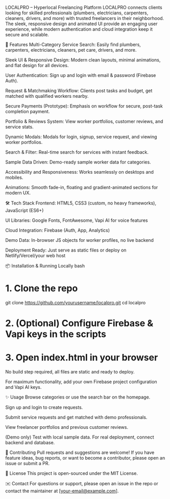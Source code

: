 LOCALPRO – Hyperlocal Freelancing Platform
LOCALPRO connects clients looking for skilled professionals (plumbers, electricians, carpenters, cleaners, drivers, and more) with trusted freelancers in their neighborhood. The sleek, responsive design and animated UI provide an engaging user experience, while modern authentication and cloud integration keep it secure and scalable.

🚀 Features
Multi-Category Service Search: Easily find plumbers, carpenters, electricians, cleaners, pet care, drivers, and more.

Sleek UI & Responsive Design: Modern clean layouts, minimal animations, and flat design for all devices.

User Authentication: Sign up and login with email & password (Firebase Auth).

Request & Matchmaking Workflow: Clients post tasks and budget, get matched with qualified workers nearby.

Secure Payments (Prototype): Emphasis on workflow for secure, post-task completion payment.

Portfolio & Reviews System: View worker portfolios, customer reviews, and service stats.

Dynamic Modals: Modals for login, signup, service request, and viewing worker portfolios.

Search & Filter: Real-time search for services with instant feedback.

Sample Data Driven: Demo-ready sample worker data for categories.

Accessibility and Responsiveness: Works seamlessly on desktops and mobiles.

Animations: Smooth fade-in, floating and gradient-animated sections for modern UX.

🛠️ Tech Stack
Frontend: HTML5, CSS3 (custom, no heavy frameworks), JavaScript (ES6+)

UI Libraries: Google Fonts, FontAwesome, Vapi AI for voice features

Cloud Integration: Firebase (Auth, App, Analytics)

Demo Data: In-browser JS objects for worker profiles, no live backend

Deployment Ready: Just serve as static files or deploy on Netlify/Vercel/your web host

📦 Installation & Running Locally
bash
# 1. Clone the repo
git clone https://github.com/yourusername/localpro.git
cd localpro

# 2. (Optional) Configure Firebase & Vapi keys in the scripts
# 3. Open index.html in your browser
No build step required, all files are static and ready to deploy.

For maximum functionality, add your own Firebase project configuration and Vapi AI keys.

✨ Usage
Browse categories or use the search bar on the homepage.

Sign up and login to create requests.

Submit service requests and get matched with demo professionals.

View freelancer portfolios and previous customer reviews.

(Demo only) Test with local sample data. For real deployment, connect backend and database.

🤝 Contributing
Pull requests and suggestions are welcome!
If you have feature ideas, bug reports, or want to become a contributor, please open an issue or submit a PR.

📄 License
This project is open-sourced under the MIT License.

✉️ Contact
For questions or support, please open an issue in the repo or contact the maintainer at [your-email@example.com].

